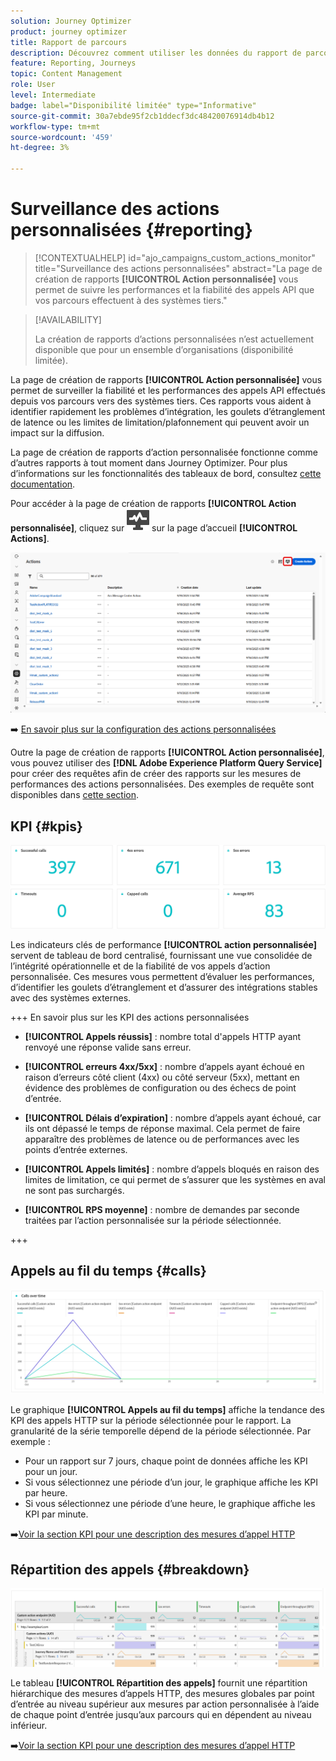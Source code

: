 ```yaml
---
solution: Journey Optimizer
product: journey optimizer
title: Rapport de parcours
description: Découvrez comment utiliser les données du rapport de parcours.
feature: Reporting, Journeys
topic: Content Management
role: User
level: Intermediate
badge: label="Disponibilité limitée" type="Informative"
source-git-commit: 30a7ebde95f2cb1ddecf3dc48420076914db4b12
workflow-type: tm+mt
source-wordcount: '459'
ht-degree: 3%

---
```


# Surveillance des actions personnalisées {#reporting}

>[!CONTEXTUALHELP]
>id="ajo_campaigns_custom_actions_monitor"
>title="Surveillance des actions personnalisées"
>abstract="La page de création de rapports **[!UICONTROL Action personnalisée]** vous permet de suivre les performances et la fiabilité des appels API que vos parcours effectuent à des systèmes tiers."

>[!AVAILABILITY]
>
>La création de rapports d’actions personnalisées n’est actuellement disponible que pour un ensemble d’organisations (disponibilité limitée).

La page de création de rapports **[!UICONTROL Action personnalisée]** vous permet de surveiller la fiabilité et les performances des appels API effectués depuis vos parcours vers des systèmes tiers. Ces rapports vous aident à identifier rapidement les problèmes d’intégration, les goulets d’étranglement de latence ou les limites de limitation/plafonnement qui peuvent avoir un impact sur la diffusion.

La page de création de rapports d’action personnalisée fonctionne comme d’autres rapports à tout moment dans Journey Optimizer. Pour plus d’informations sur les fonctionnalités des tableaux de bord, consultez [cette documentation](../reports/report-cja-manage.md).

Pour accéder à la page de création de rapports **[!UICONTROL Action personnalisée]**, cliquez sur ![](assets/do-not-localize/Smock_Monitoring_18_N.svg) sur la page d’accueil **[!UICONTROL Actions]**.

![](assets/monitor-1.png)

➡️ [En savoir plus sur la configuration des actions personnalisées](../action/about-custom-action-configuration.md)

Outre la page de création de rapports **[!UICONTROL Action personnalisée]**, vous pouvez utiliser des **[!DNL Adobe Experience Platform Query Service]** pour créer des requêtes afin de créer des rapports sur les mesures de performances des actions personnalisées. Des exemples de requête sont disponibles dans [cette section](../reports/query-examples.md).

## KPI {#kpis}

![](assets/monitor-2.png)

Les indicateurs clés de performance **[!UICONTROL action personnalisée]** servent de tableau de bord centralisé, fournissant une vue consolidée de l’intégrité opérationnelle et de la fiabilité de vos appels d’action personnalisée. Ces mesures vous permettent d’évaluer les performances, d’identifier les goulets d’étranglement et d’assurer des intégrations stables avec des systèmes externes.

+++ En savoir plus sur les KPI des actions personnalisées

* **[!UICONTROL Appels réussis]** : nombre total d&#39;appels HTTP ayant renvoyé une réponse valide sans erreur.

* **[!UICONTROL erreurs 4xx/5xx]** : nombre d’appels ayant échoué en raison d’erreurs côté client (4xx) ou côté serveur (5xx), mettant en évidence des problèmes de configuration ou des échecs de point d’entrée.

* **[!UICONTROL Délais d’expiration]** : nombre d’appels ayant échoué, car ils ont dépassé le temps de réponse maximal. Cela permet de faire apparaître des problèmes de latence ou de performances avec les points d’entrée externes.

* **[!UICONTROL Appels limités]** : nombre d’appels bloqués en raison des limites de limitation, ce qui permet de s’assurer que les systèmes en aval ne sont pas surchargés.

* **[!UICONTROL RPS moyenne]** : nombre de demandes par seconde traitées par l’action personnalisée sur la période sélectionnée.

+++

## Appels au fil du temps {#calls}

![](assets/monitor-3.png)

Le graphique **[!UICONTROL Appels au fil du temps]** affiche la tendance des KPI des appels HTTP sur la période sélectionnée pour le rapport. La granularité de la série temporelle dépend de la période sélectionnée. Par exemple :

* Pour un rapport sur 7 jours, chaque point de données affiche les KPI pour un jour.
* Si vous sélectionnez une période d’un jour, le graphique affiche les KPI par heure.
* Si vous sélectionnez une période d’une heure, le graphique affiche les KPI par minute.

➡️[Voir la section KPI pour une description des mesures d’appel HTTP](#kpis)

## Répartition des appels {#breakdown}

![](assets/monitor-4.png)

Le tableau **[!UICONTROL Répartition des appels]** fournit une répartition hiérarchique des mesures d’appels HTTP, des mesures globales par point d’entrée au niveau supérieur aux mesures par action personnalisée à l’aide de chaque point d’entrée jusqu’aux parcours qui en dépendent au niveau inférieur.

➡️[Voir la section KPI pour une description des mesures d’appel HTTP](#kpis)


